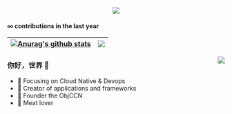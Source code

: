 <p align="center"><img src="https://i.giphy.com/RThN0hOS2GO4M.gif" /></p>

#### ∞ contributions in the last year

| <a href="https://github.com/anuraghazra/github-readme-stats"><img align="center" src="https://github-readme-stats.vercel.app/api?username=shuoshadow&show_icons=true&include_all_commits=true&theme=buefy&hide_border=true" alt="Anurag's github stats" /></a> | <a href="https://github.com/anuraghazra/github-readme-stats"><img align="center" src="https://github-readme-stats.vercel.app/api/top-langs/?username=shuoshadow&layout=compact&theme=buefy&hide_border=true" /></a> |
| ------------- | ------------- |

<img align="right" src="https://github-readme-stats.vercel.app/api?username=shuoshadow&show_icons=true&icon_color=CE1D2D&text_color=718096&bg_color=ffffff&hide_title=true" />

### 你好，世界 👋

- :orange_book: Focusing on Cloud Native & Devops
- :hammer: Creator of applications and frameworks
- :ram: Founder the ObjCCN
- :meat_on_bone: Meat lover
